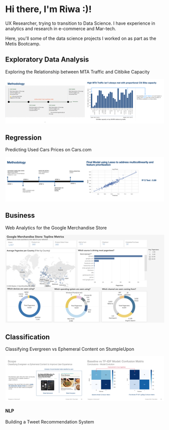 # Hi there, I'm Riwa :)! 

UX Researcher, trying to transition to Data Science. I have experience in analytics and research in e-commerce and Mar-tech. 

Here, you'll some of the data science projects I worked on as part as the Metis Bootcamp. 

## Exploratory Data Analysis
Exploring the Relationship between MTA Traffic and Citibike Capacity 

<img class="image-align-left" src="EDA_Image_1.jpeg" style="width:50%"/><img class="image-align-left" src="EDA_Image_2.jpeg" style="width:50%"/>


## Regression
Predicting Used Cars Prices on Cars.com 

<img class="image-align-left" src="Regression1.jpeg" style="width:50%"/><img class="image-align-left" src="Regression2.jpeg" style="width:50%"/>
## Business
Web Analytics for the Google Merchandise Store


<img class="image-align-left" src="Dash2.png" style="width:100%"/>


## Classification
Classifying Evergreen vs Ephemeral Content on StumpleUpon 

<img class="image-align-left" src="Classification_1.jpeg" style="width:50%"/><img class="image-align-left" src="Classification2.jpeg" style="width:50%"/>



#### NLP
Building a Tweet Recommendation System 


<!--
**RiwaSabri/RiwaSabri** is a ✨ _special_ ✨ repository because its `README.md` (this file) appears on your GitHub profile.

Here are some ideas to get you started:

- 🔭 I’m currently working on ...
- 🌱 I’m currently learning ...
- 👯 I’m looking to collaborate on ...
- 🤔 I’m looking for help with ...
- 💬 Ask me about ...
- 📫 How to reach me: ...
- 😄 Pronouns: ...
- ⚡ Fun fact: ...
-->

